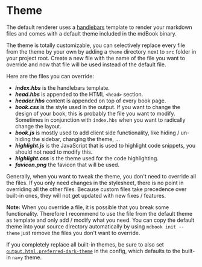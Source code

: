 # Theme

The default renderer uses a [handlebars](http://handlebarsjs.com/) template to
render your markdown files and comes with a default theme included in the mdBook
binary.

The theme is totally customizable, you can selectively replace every file from
the theme by your own by adding a `theme` directory next to `src` folder in your
project root. Create a new file with the name of the file you want to override
and now that file will be used instead of the default file.

Here are the files you can override:

- **_index.hbs_** is the handlebars template.
- **_head.hbs_** is appended to the HTML `<head>` section.
- **_header.hbs_** content is appended on top of every book page.
- **_book.css_** is the style used in the output. If you want to change the
  design of your book, this is probably the file you want to modify. Sometimes
  in conjunction with `index.hbs` when you want to radically change the layout.
- **_book.js_** is mostly used to add client side functionality, like hiding /
  un-hiding the sidebar, changing the theme, ...
- **_highlight.js_** is the JavaScript that is used to highlight code snippets,
  you should not need to modify this.
- **_highlight.css_** is the theme used for the code highlighting.
- **_favicon.png_** the favicon that will be used.

Generally, when you want to tweak the theme, you don't need to override all the
files. If you only need changes in the stylesheet, there is no point in
overriding all the other files. Because custom files take precedence over
built-in ones, they will not get updated with new fixes / features.

**Note:** When you override a file, it is possible that you break some
functionality. Therefore I recommend to use the file from the default theme as
template and only add / modify what you need. You can copy the default theme
into your source directory automatically by using `mdbook init --theme` just
remove the files you don't want to override.

If you completely replace all built-in themes, be sure to also set
[`output.html.preferred-dark-theme`] in the config, which defaults to the
built-in `navy` theme.

[`output.html.preferred-dark-theme`]: ../config.md#html-renderer-options
